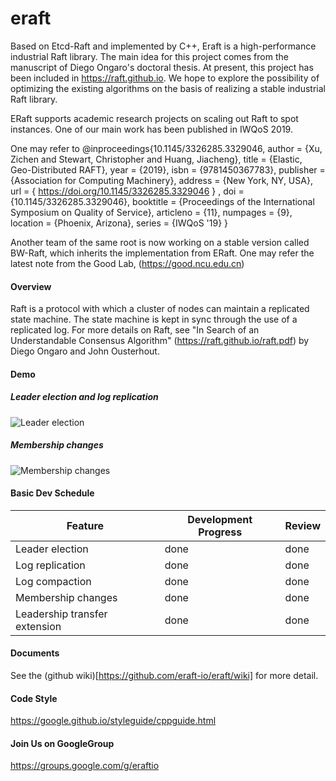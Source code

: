 # eraft

Based on Etcd-Raft and implemented by C++, Eraft is a high-performance industrial Raft library. The main idea for this project comes from the manuscript of Diego Ongaro's doctoral thesis. At present, this project has been included in https://raft.github.io. We hope to explore the possibility of optimizing the existing algorithms on the basis of realizing a stable industrial Raft library. 

ERaft supports academic research projects on scaling out Raft to spot instances. One of our main work has been published in IWQoS 2019.

One may refer to @inproceedings{10.1145/3326285.3329046, author = {Xu, Zichen and Stewart, Christopher and Huang, Jiacheng}, title = {Elastic, Geo-Distributed RAFT}, year = {2019}, isbn = {9781450367783}, publisher = {Association for Computing Machinery}, address = {New York, NY, USA}, url = { https://doi.org/10.1145/3326285.3329046 } , doi = {10.1145/3326285.3329046},  booktitle = {Proceedings of the International Symposium on Quality of Service}, articleno = {11}, numpages = {9}, location = {Phoenix, Arizona}, series = {IWQoS '19} }

Another team of the same root is now working on a stable version called BW-Raft, which inherits the implementation from ERaft. One may refer the latest note from the Good Lab, (https://good.ncu.edu.cn)

#### Overview

Raft is a protocol with which a cluster of nodes can maintain a replicated state machine. The state machine is kept in sync through the use of a replicated log. For more details on Raft, see "In Search of an Understandable Consensus Algorithm" (https://raft.github.io/raft.pdf) by Diego Ongaro and John Ousterhout.

#### Demo

##### Leader election and log replication
![Leader election](Doc/img/eraft-demo1.gif)

##### Membership changes
![Membership changes](Doc/img/eraft-demo2.gif)


#### Basic Dev Schedule

| Feature                       | Development Progress | Review |
| ----------------------------- | -------------------- | ------ |
| Leader election               |          done            |    done    |
| Log replication               |          done            |    done    |
| Log compaction                |          done            |    done    |
| Membership changes            |          done            |    done    |
| Leadership transfer extension |          done            |    done    |


#### Documents
See the (github wiki)[https://github.com/eraft-io/eraft/wiki] for more detail.

#### Code Style
https://google.github.io/styleguide/cppguide.html

#### Join Us on GoogleGroup

https://groups.google.com/g/eraftio

